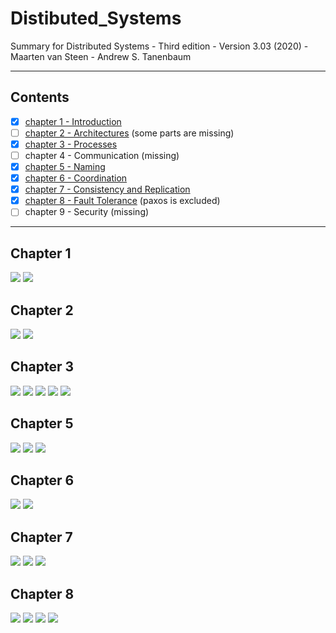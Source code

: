 # Distibuted_Systems

Summary for Distributed Systems - Third edition - Version 3.03 (2020) - Maarten van Steen - Andrew S. Tanenbaum

---

## Contents
* [x] [chapter 1 - Introduction](#chapter-1)
* [ ] [chapter 2 - Architectures](#chapter-2) (some parts are missing)
* [x] [chapter 3 - Processes](#chapter-3)
* [ ] chapter 4 - Communication (missing)
* [x] [chapter 5 - Naming](#chapter-5)
* [x] [chapter 6 - Coordination](#chapter-6)
* [x] [chapter 7 - Consistency and Replication](#chapter-7)
* [x] [chapter 8 - Fault Tolerance](#chapter-8) (paxos is excluded)
* [ ] chapter 9 - Security (missing)

---

## Chapter 1
<img src="Chapter1_Introduction/ch1_part1-ConvertImage.jpg">
<img src="Chapter1_Introduction/ch1_part2-ConvertImage.jpg">

## Chapter 2
<img src="Chapter2_Architectures/2.2_middleware_organization-ConvertImage.jpg">
<img src="Chapter2_Architectures/2.3_system_architecture_part1-ConvertImage.jpg">

## Chapter 3
<img src="Chapter3_Processes/3.1_threads-ConvertImage.jpg">
<img src="Chapter3_Processes/3.2_virtualization-ConvertImage.jpg">
<img src="Chapter3_Processes/3.3_clients-ConvertImage.jpg">
<img src="Chapter3_Processes/3.4_servers-ConvertImage.jpg">
<img src="Chapter3_Processes/3.5_code_migration-ConvertImage.jpg">

## Chapter 5
<img src="Chapter5_Naming/netcentric_ch5_v1-page-001-ConvertImage.jpg">
<img src="Chapter5_Naming/netcentric_ch5_v1-page-002-ConvertImage.jpg">
<img src="Chapter5_Naming/netcentric_ch5_v1-page-003-ConvertImage.jpg">

## Chapter 6
<img src="Chapter6_Coordination/net-centric_ch6-page-001-ConvertImage.jpg">
<img src="Chapter6_Coordination/net-centric_ch6-page-002-ConvertImage.jpg">

## Chapter 7
<img src="Chapter7_Consistency_and_Replication/ch7_version_2-page-001-ConvertImage.jpg">
<img src="Chapter7_Consistency_and_Replication/ch7_version_1-page-002-ConvertImage.jpg">
<img src="Chapter7_Consistency_and_Replication/ch7_version_1-page-003-ConvertImage.jpg">

## Chapter 8
<img src="Chapter8_Fault_Tolerance/net-centric_ch8-page-001-ConvertImage.jpg">
<img src="Chapter8_Fault_Tolerance/net-centric_ch8-page-002-ConvertImage.jpg">
<img src="Chapter8_Fault_Tolerance/net-centric_ch8-page-003-ConvertImage.jpg">
<img src="Chapter8_Fault_Tolerance/net-centric_ch8-page-004-ConvertImage.jpg">